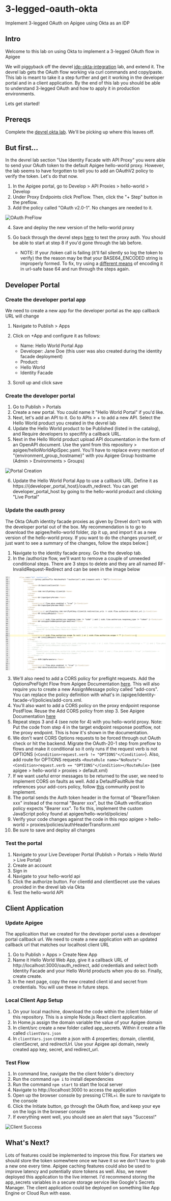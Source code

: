 # 3-legged-oauth-okta
Implement 3-legged OAuth on Apigee using Okta as an IDP

## Intro

Welcome to this lab on using Okta to implement a 3-legged OAuth flow in Apigee

We will piggyback off the devrel [idp-okta-integration](https://github.com/apigee/devrel/tree/main/labs/idp-okta-integration) lab, and extend it. The devrel lab gets the OAuth flow working via curl commands and copy/paste. This lab is meant to take it a step further and get it working in the developer portal and in a client application. By the end of this lab you should be able to understand 3-legged OAuth and how to apply it in production environments.

Lets get started!

## Prereqs

Complete the [devrel okta lab](https://github.com/apigee/devrel/tree/main/labs/idp-okta-integration). We'll be picking up where this leaves off.

## But first...

In the devrel lab section "Use Identity Facade with API Proxy" you were able to send your OAuth token to the default Apigee hello-world proxy. However, the lab seems to have forgotten to tell you to add an OAuthV2 policy to verify the token. Let's do that now.

1. In the Apigee portal, go to Develop > API Proxies > hello-world > Develop
2. Under Proxy Endpoints click PreFlow. Then, click the "+ Step" button in the preflow.
3. Add the policy called "OAuth v2.0-1". No changes are needed to it.

![OAuth PreFlow](assets/oAuthPreFlow.png)

4. Save and deploy the new version of the hello-world proxy
5. Go back through the devrel steps [here](https://github.com/apigee/devrel/tree/main/labs/idp-okta-integration#use-identity-facade-with-api-proxy) to test the proxy auth. You should be able to start at step 8 if you'd gone through the lab before.

    - NOTE: If your /token call is failing (it'll fail silently so log the token to verify) the the reason may be that your BASE64_ENCODED string is improperly formed. To fix, try using a [different means](https://www.base64encode.org/) of encoding it in url-safe base 64 and run through the steps again.

## Developer Portal

### Create the developer portal app

We need to create a new app for the developer portal as the app callback URL will change

1. Navigate to Publish > Apps
2. Click on +App and configure it as follows:

    - Name: Hello World Portal App
    - Developer: Jane Doe (this user was also created during the identity facade deployment)
    - Product:
    - Hello World
    - Identity Facade
3. Scroll up and click save

### Create the developer portal

1. Go to Publish > Portals
2. Create a new portal. You could name it "Hello World Portal" if you'd like.
3. Next, let's add an API to it. Go to APIs > + to add a new API. Select the Hello World product you created in the devrel lab
4. Update the Hello World product to be Published (listed in the catalog), and Require developers to specifify a callback URL.
5. Next in the Hello World product upload API documentation in the form of an OpenAPI document. Use the yaml from this repository > apigee/helloWorldApiSpec.yaml. You'll have to replace every mention of "{environment_group_hostname}" with you Apigee Group hostname (Admin > Environments > Groups)

![Portal Creation](assets/portalCreation.png)

6. Update the Hello World Portal App to use a callback URL. Define it as https://{developer_portal_host}/oauth_redirect. You can get developer_portal_host by going to the hello-world product and clicking "Live Portal"

### Update the oauth proxy

The Okta OAuth identity facade proxies as given by Drevel don't work with the developer portal out of the box. My recommendation is to go to download the apigee/hello-world folder, zip it up, and import it as a new version of the hello-world proxy. If you want to do the changes yourself, or just want to see a summary of the changes, follow the steps below:]

1. Navigate to the identity facade proxy. Go the the develop tab.
2. In the /authorize flow, we'll want to remove a couple of unneeded conditional steps. There are 3 steps to delete and they are all named RF-InvalidRequest-Redirect and can be seen in the image below

![Remove Auth Steps](assets/removeAuthSteps.png)

3. We'll also need to add a CORS policy for preflight requests. Add the OptionsPreFlight Flow from Apigee Documentation [here](https://docs.apigee.com/api-platform/develop/adding-cors-support-api-proxy#handlingcorspreflightrequests). This will also require you to create a new AssignMessage policy called "add-cors". You can replace the policy definition with what's in /apigee/identity-facade-v1/policies/add-cors.xml.
4. You'll also want to add a CORS policy on the proxy endpoint response PostFlow. Reuse the Add CORS policy from step 3. See Apigee Documentation [here](https://docs.apigee.com/api-platform/develop/adding-cors-support-api-proxy#attachinganaddcorspolicytoanewapiproxy)
5. Repeat steps 3 and 4 (see note for 4) with you hello-world proxy. Note: Put the code from step 4 in the target endpoint response postflow, not the proxy endpoint. This is how it's shown in the documentation.
6. We don't want CORS Options requests to be forced through out OAuth check or hit the backend. Migrate the OAuth-20-1 step from preflow to flows and make it conditional so it only runs if the request verb is not OPTIONS (`<Condition>request.verb != "OPTIONS"</Condition>`). Also, add route for OPTIONS requests `<RouteRule name="NoRoute"><Condition>request.verb == "OPTIONS"</Condition></RouteRule>` (see apigee > hello-world > proxies > default.xml)
7. If we want useful error messages to be returned to the user, we need to implement CORS on faults as well. Add a DefaultFaultRule that references your add-cors policy, follow [this](https://www.googlecloudcommunity.com/gc/Apigee/CORS-on-error/td-p/14127) community post to implement.
8. The portal sends the Auth token header in the format of "BearerToken xxx" instead of the normal "Bearer xxx", but the OAuth verification policy expects "Bearer xxx". To fix this, implement the custom JavaScript policy found at apigee/hello-world/policies/
9. Verify your code changes against the code in this repo apigee > hello-world > proxies/policies/authHeaderTransform.xml
10. Be sure to save and deploy all changes

### Test the portal

1. Navigate to your Live Developer Portal (Publish > Portals > Hello World > Live Portal)
2. Create an account
3. Sign in
4. Navigate to your hello-world api
5. Click the authorize button. For clientId and clientSecret use the values provided in the drevel lab via Okta
6. Test the hello-world API

## Client Application

### Update Apigee

The applicaition that we created for the developer portal uses a developer portal callback url. We need to create a new application with an updated callback url that matches our localhost client URL

1. Go to Publish > Apps > Create New App
2. Name it Hello World Web App, give it a callback URL of http://localhost:3000/oauth_redirect, add credentials and select both Identity Facade and your Hello World products when you do so. Finally, create create.
3. In the next page, copy the new created client id and secret from credentials. You will use these in future steps.

### Local Client App Setup

1. On your local machine, download the code within the /client folder of this repository. This is a simple Node.js React client application.
2. In Home.js assign the domain variable the value of your Apigee domain
3. In client/src create a new folder called app_secrets. Within it create a file called <code>clientVars.json</code>
4. In <code>clientVars.json</code> create a json with 4 properties; domain, clientId, clientSecret, and redirectUrl. Use your Apigee api domain, newly created app key, secret, and redirect_url.

### Test Flow

1. In command line, navigate the the client folder's directory
2. Run the command <code>npm i</code> to install dependencies
3. Run the command <code>npm start</code> to start the local server
4. Navigate to http://localhost:3000 to access the application
5. Open up the browser console by pressing CTRL+i. Be sure to navigate to the console
6. Click the Initiate button, go through the OAuth flow, and keep your eye on the logs in the browser console
7. If everything went well, you should see an alert that says "Success!"

![Client Success](assets/success.png)


## What's Next?

Lots of features could be implemented to improve this flow. For starters we should store the token somewhere once we have it so we don't have to grab a new one every time. Apigee caching features could also be used to improve latency and potentially store tokens as well. Also, we never deployed this application to the live internet. I'd recommend storing the app_secrets variables in a secure storage service like Google's Secrets Manager. The client application could be deployed on something like App Engine or Cloud Run with ease.